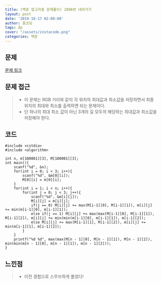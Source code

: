 ```yaml
---
title: (백준 알고리즘 문제풀이) 2096번 내려가기
layout: post
date: '2019-10-17 02:00:00'
author: 줌코딩
tags: dp
cover: "/assets/instacode.png"
categories: 백준
---
```


## 문제

[문제 링크](https://www.acmicpc.net/problem/2096)

## 문제 접근

>* 이 문제는 RGB 거리와 같이 각 위치의 최대값과 최소값을 저장하면서 최종 위치의 최대와 최소를 출력하면 되는 문제이다.
>* 단 하나의 최대 최소 값이 아닌 3개의 길 모두의 해당하는 최대값과 최소값을 저장해야 한다.

## 코드

    #include <cstdio>
    #include <algorithm>

    int n, m[100001][3], M[100001][3];
    int main(){
        scanf("%d", &n);
        for(int i = 0; i < 3; i++){
            scanf("%d", &m[0][i]);
            M[0][i] = m[0][i];
        }
        for(int i = 1; i < n; i++){
            for(int j = 0; j < 3; j++){
                scanf("%d", &m[i][j]);
                M[i][j] = m[i][j];
                if(j == 0) M[i][j] += max(M[i-1][0], M[i-1][1]), m[i][j] += min(m[i-1][0], m[i-1][1]);
                else if(j == 1) M[i][j] += max(max(M[i-1][0], M[i-1][1]), M[i-1][2]), m[i][j] += min(min(m[i-1][0], m[i-1][1]), m[i-1][2]);
                else M[i][j] += max(M[i-1][1], M[i-1][2]), m[i][j] += min(m[i-1][1], m[i-1][2]);
            }
        }
        printf("%d %d", max(max(M[n - 1][0], M[n - 1][1]), M[n - 1][2]), min(min(m[n - 1][0], m[n - 1][1]), m[n - 1][2])); 
    }

## 느낀점

>* 이전 경험으로 스무쓰하게 풀었다!
